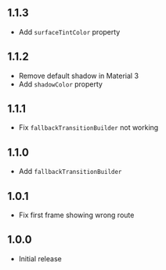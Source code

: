 ## 1.1.3
* Add `surfaceTintColor` property

## 1.1.2
* Remove default shadow in Material 3
* Add `shadowColor` property

## 1.1.1
* Fix `fallbackTransitionBuilder` not working

## 1.1.0
* Add `fallbackTransitionBuilder`

## 1.0.1
* Fix first frame showing wrong route

## 1.0.0
* Initial release

